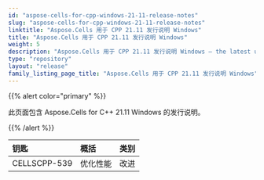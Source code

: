 ```yaml
---
id: "aspose-cells-for-cpp-windows-21-11-release-notes"
slug: "aspose-cells-for-cpp-windows-21-11-release-notes"
linktitle: "Aspose.Cells 用于 CPP 21.11 发行说明 Windows"
title: "Aspose.Cells 用于 CPP 21.11 发行说明 Windows"
weight: 5
description: "Aspose.Cells 用于 CPP 21.11 发行说明 Windows – the latest updates and fixes."
type: "repository"
layout: "release"
family_listing_page_title: "Aspose.Cells 用于 CPP 21.11 发行说明 Windows"
---
```

{{% alert color="primary" %}}

此页面包含 Aspose.Cells for C++ 21.11 Windows 的发行说明。

{{% /alert %}}

|**钥匙**|**概括**|**类别**|
|:- |:- |:- |
|CELLSCPP-539|优化性能|改进|
